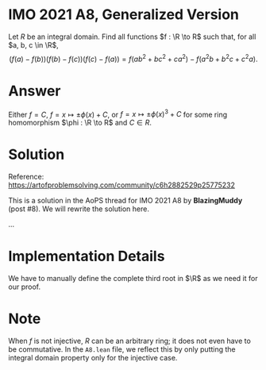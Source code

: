 # IMO 2021 A8, Generalized Version

Let $R$ be an integral domain.
Find all functions $f : \R \to R$ such that, for all $a, b, c \in \R$,
$$ (f(a) - f(b)) (f(b) - f(c)) (f(c) - f(a)) = f(ab^2 + bc^2 + ca^2) - f(a^2 b + b^2 c + c^2 a). \tag{*} $$



# Answer

Either $f = C$, $f = x \mapsto \pm \phi(x) + C$, or $f = x \mapsto \pm \phi(x)^3 + C$ for some ring homomorphism $\phi : \R \to R$ and $C \in R$.



# Solution

Reference: <https://artofproblemsolving.com/community/c6h2882529p25775232>

This is a solution in the AoPS thread for IMO 2021 A8 by __BlazingMuddy__ (post #8).
We will rewrite the solution here.

...



# Implementation Details

We have to manually define the complete third root in $\R$ as we need it for our proof.



# Note

When $f$ is not injective, $R$ can be an arbitrary ring; it does not even have to be commutative.
In the `A8.lean` file, we reflect this by only putting the integral domain property only for the injective case.
